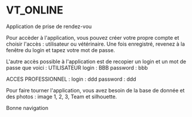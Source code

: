 # VT_ONLINE
Application de prise de rendez-vou

Pour accèder à l'application, vous pouvez créer votre propre compte et choisir l'accès : utilisateur ou vétérinaire.
Une fois enregistré, revenez à la fenêtre du login et tapez votre mot de passe.

L'autre accès possible à l'application est de recopier un login et un mot de passe que voici : 
UTILISATEUR 
login : BBB
password : bbb

ACCES PROFESSIONNEL : 
login : ddd
password : ddd

Pour faire tourner l'application, vous avez besoin de la base de donnée et des photos : image 1, 2, 3, Team et silhouette.

Bonne navigation
